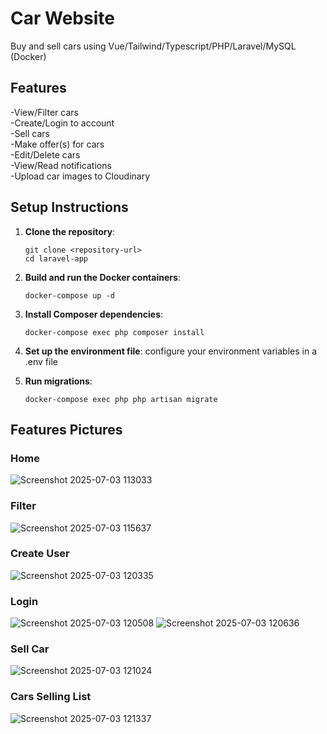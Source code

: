 # Car Website

Buy and sell cars using Vue/Tailwind/Typescript/PHP/Laravel/MySQL (Docker)

## Features
-View/Filter cars  
-Create/Login to account  
-Sell cars  
-Make offer(s) for cars  
-Edit/Delete cars  
-View/Read notifications  
-Upload car images to Cloudinary  

## Setup Instructions

1. **Clone the repository**:
   ```
   git clone <repository-url>
   cd laravel-app
   ```

2. **Build and run the Docker containers**:
   ```
   docker-compose up -d
   ```

3. **Install Composer dependencies**:
   ```
   docker-compose exec php composer install
   ```

4. **Set up the environment file**:
   configure your environment variables in a .env file

5. **Run migrations**:
   ```
   docker-compose exec php php artisan migrate
   ```


## Features Pictures
### Home
![Screenshot 2025-07-03 113033](https://github.com/user-attachments/assets/9ccea27d-f89e-4898-933a-822e92098579)

### Filter
![Screenshot 2025-07-03 115637](https://github.com/user-attachments/assets/ace4b119-e475-4550-9b3f-2d54d0aa8ab2)

### Create User
![Screenshot 2025-07-03 120335](https://github.com/user-attachments/assets/1c82bb0c-ac68-42f5-9d36-0e760891f7dd)

### Login
![Screenshot 2025-07-03 120508](https://github.com/user-attachments/assets/17225afe-75bf-4ac4-9657-e7ce6ec49bf8)
![Screenshot 2025-07-03 120636](https://github.com/user-attachments/assets/0879d1f3-b72c-4f2e-bbe8-a70a9c65917d)
### Sell Car
![Screenshot 2025-07-03 121024](https://github.com/user-attachments/assets/1e73f184-8a1d-41ee-abcf-221acd21313a)
### Cars Selling List
![Screenshot 2025-07-03 121337](https://github.com/user-attachments/assets/f0cb43f5-755b-48b9-93da-43b70c424942)













